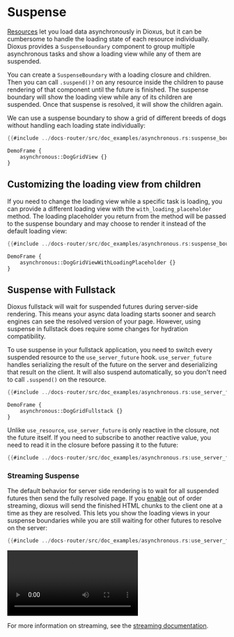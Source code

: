 # Suspense

[Resources](../basics/resources.md) let you load data asynchronously in Dioxus, but it can be cumbersome to handle the loading state of each resource individually. Dioxus provides a `SuspenseBoundary` component to group multiple asynchronous tasks and show a loading view while any of them are suspended.

You can create a `SuspenseBoundary` with a loading closure and children. Then you can call `.suspend()?` on any resource inside the children to pause rendering of that component until the future is finished. The suspense boundary will show the loading view while any of its children are suspended. Once that suspense is resolved, it will show the children again.

We can use a suspense boundary to show a grid of different breeds of dogs without handling each loading state individually:

```rust
{{#include ../docs-router/src/doc_examples/asynchronous.rs:suspense_boundary}}
```

```inject-dioxus
DemoFrame {
    asynchronous::DogGridView {}
}
```

## Customizing the loading view from children

If you need to change the loading view while a specific task is loading, you can provide a different loading view with the `with_loading_placeholder` method. The loading placeholder you return from the method will be passed to the suspense boundary and may choose to render it instead of the default loading view:

```rust
{{#include ../docs-router/src/doc_examples/asynchronous.rs:suspense_boundary_with_loading_placeholder}}
```

```inject-dioxus
DemoFrame {
    asynchronous::DogGridViewWithLoadingPlaceholder {}
}
```

## Suspense with Fullstack

Dioxus fullstack will wait for suspended futures during server-side rendering. This means your async data loading starts sooner and search engines can see the resolved version of your page. However, using suspense in fullstack does require some changes for hydration compatibility.

To use suspense in your fullstack application, you need to switch every suspended resource to the `use_server_future` hook. `use_server_future` handles serializing the result of the future on the server and deserializing that result on the client. It will also suspend automatically, so you don't need to call `.suspend()` on the resource.

```rust
{{#include ../docs-router/src/doc_examples/asynchronous.rs:use_server_future}}
```

```inject-dioxus
DemoFrame {
    asynchronous::DogGridFullstack {}
}
```

Unlike `use_resource`, `use_server_future` is only reactive in the closure, not the future itself. If you need to subscribe to another reactive value, you need to read it in the closure before passing it to the future:

```rust
{{#include ../docs-router/src/doc_examples/asynchronous.rs:use_server_future_reactive}}
```

### Streaming Suspense

The default behavior for server side rendering is to wait for all suspended futures then send the fully resolved page. If you [enable](https://docs.rs/dioxus/0.7/dioxus/prelude/struct.ServeConfigBuilder.html#method.enable_out_of_order_streaming) out of order streaming, dioxus will send the finished HTML chunks to the client one at a time as they are resolved. This lets you show the loading views in your suspense boundaries while you are still waiting for other futures to resolve on the server:

```rust
{{#include ../docs-router/src/doc_examples/asynchronous.rs:use_server_future_streaming}}
```

![Out of order streaming](/assets/06_docs/streaming_dogs.mp4)


For more information on streaming, see the [streaming documentation](../../essentials/fullstack/streaming.md).
